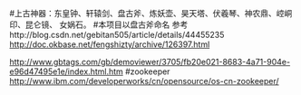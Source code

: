 #上古神器：东皇钟、轩辕剑、盘古斧、炼妖壶、昊天塔、伏羲琴、神农鼎、崆峒印、昆仑镜、 女娲石。
#本项目以盘古斧命名
参考http://blog.csdn.net/gebitan505/article/details/44455235
http://doc.okbase.net/fengshizty/archive/126397.html


http://www.gbtags.com/gb/demoviewer/3705/fb20e021-8683-4a71-904e-e96d47495e1e/index.html.htm
#zookeeper
http://www.ibm.com/developerworks/cn/opensource/os-cn-zookeeper/